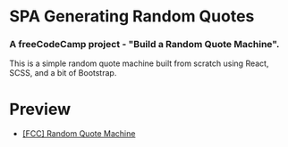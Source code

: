 # SPA Generating Random Quotes

### A freeCodeCamp project - "Build a Random Quote Machine". 

This is a simple random quote machine built from scratch using React, SCSS, and a bit of Bootstrap.

# Preview

 * [[FCC] Random Quote Machine](https://ivan-mitriakhin.github.io/random-quote-machine/)
